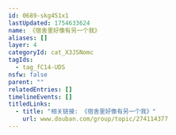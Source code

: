 ```yaml
---
id: 0689-skg451x1
lastUpdated: 1754633624
name: 《宿舍里好像有另一个我》
aliases: []
layer: 4
categoryId: cat_X3JSNomc
tagIds:
  - tag_fC14-UDS
nsfw: false
parent: ""
relatedEntries: []
timelineEvents: []
titledLinks:
  - title: "相关链接: 《宿舍里好像有另一个我》"
    url: www.douban.com/group/topic/274114377
---
```


